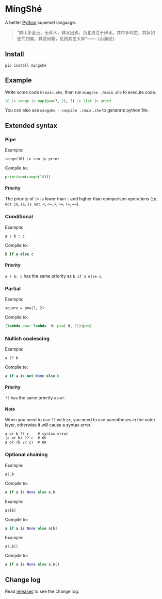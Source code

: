 # MíngShé

A better [Python](https://www.python.org/) superset language.

> “鲜山多金玉，无草木，鲜水出焉，而北流注于伊水。其中多鸣蛇，其状如蛇而四翼，其音如磬，见则其邑大旱”——《山海经》

## Install

```
pip install mingshe
```

## Example

Write some code in `main.she`, then run `mingshe ./main.she` to execute code.

```python
10 |> range |> map(pow(?, 2), ?) |> list |> print
```

You can also use `mingshe --compile ./main.she` to generate python file.

## Extended syntax

### Pipe

Example:

```
range(10) |> sum |> print
```

Compile to:

```python
print(sum(range(10)))
```

#### Priority

The priority of `|>` is lower than `|` and higher than comparison operations (`in`, `not in`, `is`, `is not`, `<`, `<=`, `>`, `>=`, `!=`, `==`).

### Conditional

Example:

```
a ? b : c
```

Compile to:

```python
b if a else c
```

#### Priority

`a ? b: c` has the same priority as `b if a else c`.

### Partial

Example:

```
square = pow(?, 2)
```

Compile to:

```python
(lambda pow: lambda _0: pow(_0, 2))(pow)
```

### Nullish coalescing

Example:

```
a ?? b
```

Compile to:

```python
a if a is not None else b
```

#### Priority

`??` has the same priority as `or`.

#### Note

When you need to use `??` with `or`, you need to use parentheses in the outer layer, otherwise it will cause a syntax error.

```
a or b ?? c    # syntax error
(a or b) ?? c  # OK
a or (b ?? c)  # OK
```

### Optional chaining

Example:

```
a?.b
```

Compile to:

```python
a if a is None else a.b
```

Example:

```
a?[b]
```

Compile to:

```python
a if a is None else a[b]
```

Example:

```
a?.b()
```

Compile to:

```python
a if a is None else a.b()
```

## Change log

Read [releases](https://github.com/abersheeran/mingshe/releases) to see the change log.
